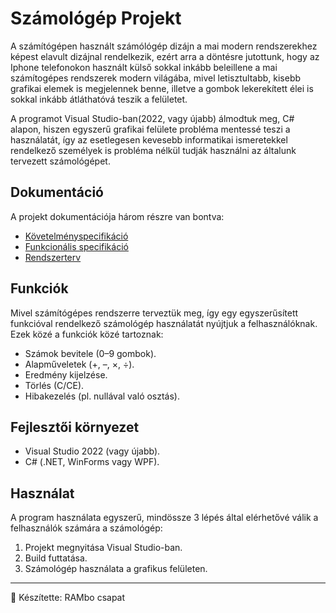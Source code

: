 # Számológép Projekt

A számítógépen használt számólógép dizájn a mai modern rendszerekhez képest elavult dizájnal rendelkezik, ezért arra a döntésre jutottunk, hogy az Iphone telefonokon használt külső sokkal inkább beleillene a mai számítogépes rendszerek modern világába, mivel letisztultabb, kisebb grafikai elemek is megjelennek benne, illetve a gombok lekerekített élei is sokkal inkább átláthatóvá teszik a felületet.

A programot Visual Studio-ban(2022, vagy újabb) álmodtuk meg, C# alapon, hiszen egyszerű grafikai felülete probléma mentessé teszi a használatát, így az esetlegesen kevesebb informatikai ismeretekkel rendelkező személyek is probléma nélkül tudják használni az általunk tervezett számológépet.


## Dokumentáció

A projekt dokumentációja három részre van bontva:

- [Követelményspecifikáció](https://github.com/GEMBI1226/KisProject/blob/master/KisProject/Doc/Kovspec.md)  
- [Funkcionális specifikáció](https://github.com/GEMBI1226/KisProject/blob/master/KisProject/Doc/projectDocumentation.md)  
- [Rendszerterv](https://github.com/GEMBI1226/KisProject/blob/master/KisProject/Doc/RendSpec.md)  

## Funkciók
Mivel számítógépes rendszerre terveztük meg, így egy egyszerűsített funkcióval rendelkező számológép használatát nyújtjuk a felhasználóknak. Ezek közé a funkciók közé tartoznak:
- Számok bevitele (0–9 gombok).
- Alapműveletek (+, –, ×, ÷).
- Eredmény kijelzése.
- Törlés (C/CE).
- Hibakezelés (pl. nullával való osztás).

## Fejlesztői környezet
- Visual Studio 2022 (vagy újabb).  
- C# (.NET, WinForms vagy WPF).

## Használat
A program használata egyszerű, mindössze 3 lépés által elérhetővé válik a felhasználók számára a számológép:
1. Projekt megnyitása Visual Studio-ban.  
2. Build futtatása.  
3. Számológép használata a grafikus felületen.  

---

📌 Készítette: RAMbo csapat

